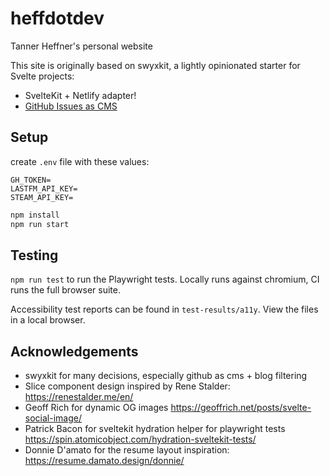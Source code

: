 # heffdotdev

Tanner Heffner's personal website

This site is originally based on swyxkit, a lightly opinionated starter for Svelte projects:

- SvelteKit + Netlify adapter!
- [GitHub Issues as CMS](https://github.com/sw-yx/swyxkit/issues/10)

## Setup

create `.env` file with these values:

```
GH_TOKEN=
LASTFM_API_KEY=
STEAM_API_KEY=
```

```sh
npm install
npm run start
```

## Testing

`npm run test` to run the Playwright tests. Locally runs against chromium, CI runs the full browser suite.

Accessibility test reports can be found in `test-results/a11y`. View the files in a local browser.

## Acknowledgements

- swyxkit for many decisions, especially github as cms + blog filtering
- Slice component design inspired by Rene Stalder: https://renestalder.me/en/
- Geoff Rich for dynamic OG images https://geoffrich.net/posts/svelte-social-image/
- Patrick Bacon for sveltekit hydration helper for playwright tests https://spin.atomicobject.com/hydration-sveltekit-tests/
- Donnie D'amato for the resume layout inspiration: https://resume.damato.design/donnie/
